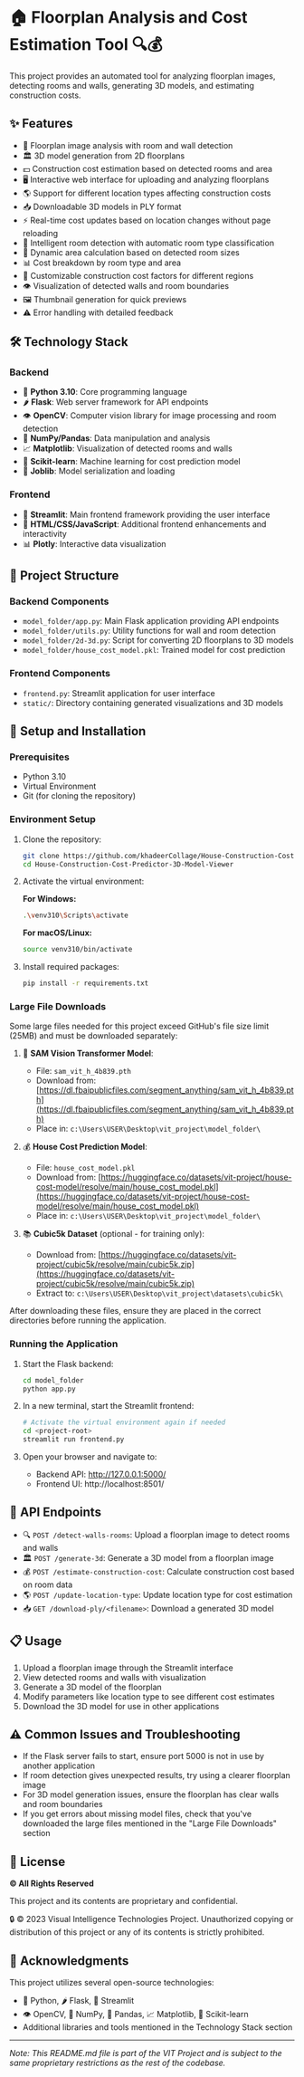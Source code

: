 # 🏠 Floorplan Analysis and Cost Estimation Tool 🔍💰

This project provides an automated tool for analyzing floorplan images, detecting rooms and walls, generating 3D models, and estimating construction costs.

## ✨ Features

- 📐 Floorplan image analysis with room and wall detection
- 🏛️ 3D model generation from 2D floorplans
- 💵 Construction cost estimation based on detected rooms and area
- 🖥️ Interactive web interface for uploading and analyzing floorplans
- 🌎 Support for different location types affecting construction costs
- 📥 Downloadable 3D models in PLY format
- ⚡ Real-time cost updates based on location changes without page reloading
- 🧠 Intelligent room detection with automatic room type classification
- 📏 Dynamic area calculation based on detected room sizes
- 📊 Cost breakdown by room type and area
- 🔧 Customizable construction cost factors for different regions
- 👁️ Visualization of detected walls and room boundaries
- 🖼️ Thumbnail generation for quick previews
- ⚠️ Error handling with detailed feedback

## 🛠️ Technology Stack

### Backend

- 🐍 **Python 3.10**: Core programming language
- 🌶️ **Flask**: Web server framework for API endpoints
- 👁️ **OpenCV**: Computer vision library for image processing and room detection
- 🔢 **NumPy/Pandas**: Data manipulation and analysis
- 📈 **Matplotlib**: Visualization of detected rooms and walls
- 🧪 **Scikit-learn**: Machine learning for cost prediction model
- 💾 **Joblib**: Model serialization and loading

### Frontend

- 🌊 **Streamlit**: Main frontend framework providing the user interface
- 🎨 **HTML/CSS/JavaScript**: Additional frontend enhancements and interactivity
- 📊 **Plotly**: Interactive data visualization

## 📁 Project Structure

### Backend Components

- `model_folder/app.py`: Main Flask application providing API endpoints
- `model_folder/utils.py`: Utility functions for wall and room detection
- `model_folder/2d-3d.py`: Script for converting 2D floorplans to 3D models
- `model_folder/house_cost_model.pkl`: Trained model for cost prediction

### Frontend Components

- `frontend.py`: Streamlit application for user interface
- `static/`: Directory containing generated visualizations and 3D models

## 🚀 Setup and Installation

### Prerequisites

- Python 3.10
- Virtual Environment
- Git (for cloning the repository)

### Environment Setup

1. Clone the repository:
   ```bash
   git clone https://github.com/khadeerCollage/House-Construction-Cost-Predictor-3D-Model-Viewer.git
   cd House-Construction-Cost-Predictor-3D-Model-Viewer
   ```

2. Activate the virtual environment:
   
   **For Windows:**
   ```bash
   .\venv310\Scripts\activate
   ```
   
   **For macOS/Linux:**
   ```bash
   source venv310/bin/activate
   ```

3. Install required packages:
   ```bash
   pip install -r requirements.txt
   ```

### Large File Downloads

Some large files needed for this project exceed GitHub's file size limit (25MB) and must be downloaded separately:

1. 🧠 **SAM Vision Transformer Model**:
   - File: `sam_vit_h_4b839.pth`
   - Download from: [https://dl.fbaipublicfiles.com/segment_anything/sam_vit_h_4b839.pth](https://dl.fbaipublicfiles.com/segment_anything/sam_vit_h_4b839.pth)
   - Place in: `c:\Users\USER\Desktop\vit_project\model_folder\`

2. 💰 **House Cost Prediction Model**:
   - File: `house_cost_model.pkl`
   - Download from: [https://huggingface.co/datasets/vit-project/house-cost-model/resolve/main/house_cost_model.pkl](https://huggingface.co/datasets/vit-project/house-cost-model/resolve/main/house_cost_model.pkl)
   - Place in: `c:\Users\USER\Desktop\vit_project\model_folder\`

3. 📚 **Cubic5k Dataset** (optional - for training only):
   - Download from: [https://huggingface.co/datasets/vit-project/cubic5k/resolve/main/cubic5k.zip](https://huggingface.co/datasets/vit-project/cubic5k/resolve/main/cubic5k.zip)
   - Extract to: `c:\Users\USER\Desktop\vit_project\datasets\cubic5k\`

After downloading these files, ensure they are placed in the correct directories before running the application.

### Running the Application

1. Start the Flask backend:
   ```bash
   cd model_folder
   python app.py
   ```

2. In a new terminal, start the Streamlit frontend:
   ```bash
   # Activate the virtual environment again if needed
   cd <project-root>
   streamlit run frontend.py
   ```

3. Open your browser and navigate to:
   - Backend API: http://127.0.0.1:5000/
   - Frontend UI: http://localhost:8501/

## 🔌 API Endpoints

- 🔍 `POST /detect-walls-rooms`: Upload a floorplan image to detect rooms and walls
- 🏛️ `POST /generate-3d`: Generate a 3D model from a floorplan image
- 💰 `POST /estimate-construction-cost`: Calculate construction cost based on room data
- 🌎 `POST /update-location-type`: Update location type for cost estimation
- 📥 `GET /download-ply/<filename>`: Download a generated 3D model

## 📋 Usage

1. Upload a floorplan image through the Streamlit interface
2. View detected rooms and walls with visualization
3. Generate a 3D model of the floorplan
4. Modify parameters like location type to see different cost estimates
5. Download the 3D model for use in other applications

## ⚠️ Common Issues and Troubleshooting

- If the Flask server fails to start, ensure port 5000 is not in use by another application
- If room detection gives unexpected results, try using a clearer floorplan image
- For 3D model generation issues, ensure the floorplan has clear walls and room boundaries
- If you get errors about missing model files, check that you've downloaded the large files mentioned in the "Large File Downloads" section

## 📜 License

**©️ All Rights Reserved**

This project and its contents are proprietary and confidential.

🔒 © 2023 Visual Intelligence Technologies Project. Unauthorized copying or distribution of this project or any of its contents is strictly prohibited.

## 🙏 Acknowledgments

This project utilizes several open-source technologies:
- 🐍 Python, 🌶️ Flask, 🌊 Streamlit
- 👁️ OpenCV, 🔢 NumPy, 🐼 Pandas, 📈 Matplotlib, 🧪 Scikit-learn
- Additional libraries and tools mentioned in the Technology Stack section

---

*Note: This README.md file is part of the VIT Project and is subject to the same proprietary restrictions as the rest of the codebase.*
